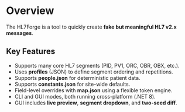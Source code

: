 # Overview

The HL7Forge is a tool to quickly create **fake but meaningful HL7 v2.x messages**.

## Key Features
- Supports many core HL7 segments (PID, PV1, ORC, OBR, OBX, etc.).
- Uses **profiles** (JSON) to define segment ordering and repetitions.
- Supports **people.json** for deterministic patient data.
- Supports **constants.json** for site-wide defaults.
- Field-level overrides with **map.json** using a flexible token engine.
- CLI and GUI modes, both running cross-platform (.NET 8).
- GUI includes **live preview**, **segment dropdown**, and **two-seed diff**.
